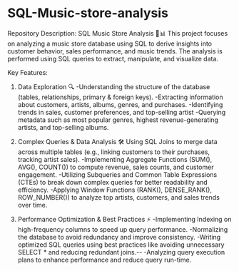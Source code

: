 # SQL-Music-store-analysis
Repository Description: SQL Music Store Analysis 🎵📊
This project focuses on analyzing a music store database using SQL to derive insights into customer behavior, sales performance, and music trends. The analysis is performed using SQL queries to extract, manipulate, and visualize data.

Key Features:
1. Data Exploration 🔍
-Understanding the structure of the database (tables, relationships, primary & foreign keys).
-Extracting information about customers, artists, albums, genres, and purchases.
-Identifying trends in sales, customer preferences, and top-selling artist
-Querying metadata such as most popular genres, highest revenue-generating artists, and top-selling albums.

2. Complex Queries & Data Analysis 🛠️
Using SQL Joins to merge data across multiple tables (e.g., linking customers to their purchases, tracking artist sales).
-Implementing Aggregate Functions (SUM(), AVG(), COUNT()) to compute revenue, sales counts, and customer engagement.
-Utilizing Subqueries and Common Table Expressions (CTEs) to break down complex queries for better readability and efficiency.
-Applying Window Functions (RANK(), DENSE_RANK(), ROW_NUMBER()) to analyze top artists, customers, and sales trends over time.

3. Performance Optimization & Best Practices ⚡
-Implementing Indexing on high-frequency columns to speed up query performance.
-Normalizing the database to avoid redundancy and improve consistency.
-Writing optimized SQL queries using best practices like avoiding unnecessary SELECT * and reducing redundant joins.--
-Analyzing query execution plans to enhance performance and reduce query run-time.
